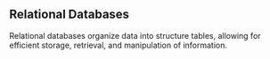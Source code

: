 ## Relational Databases
Relational databases organize data into structure tables, allowing for efficient storage, retrieval, and manipulation of information.